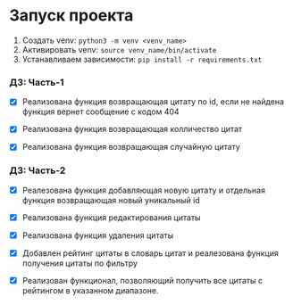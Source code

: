 # Запуск проекта
1. Создать venv: `python3 -m venv <venv_name>`
2. Активировать venv: `source venv_name/bin/activate`
3. Устанавливаем зависимости: `pip install -r requirements.txt`

### ДЗ: Часть-1
- [x] Реализована функция возвращающая цитату по id, если не найдена функция вернет сообщение с кодом 404
- [x] Реализована функция возвращающая колличество цитат
- [x] Реализована функция возвращающая случайную цитату 



### ДЗ: Часть-2
- [x] Реалезована функция добавляющая новую цитату и отдельная функция возвращающая новый уникальный id
- [x] Реализована функция редактирования цитаты
- [x] Реализована функция удаления цитаты
- [x] Добавлен рейтинг цитаты в словарь цитат и реалезована функция получения цитаты по фильтру
- [x] Реализован функционал, позволяющий получить все цитаты с рейтингом в указанном диапазоне.


